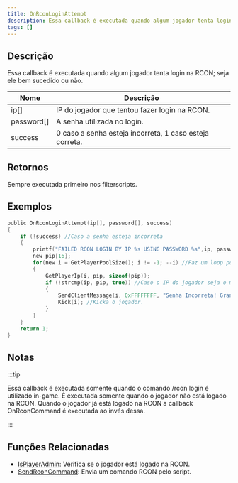 ```yaml
---
title: OnRconLoginAttempt
description: Essa callback é executada quando algum jogador tenta login na RCON; seja ele bem sucedido ou não.
tags: []
---
```


<VersionWarn name='callback' version='SA-MP 0.3a' />

## Descrição

Essa callback é executada quando algum jogador tenta login na RCON; seja ele bem sucedido ou não.

| Nome       | Descrição                                               |
| ---------- | ------------------------------------------------------- |
| ip[]       | IP do jogador que tentou fazer login na RCON.           |
| password[] | A senha utilizada no login.                             |
| success    | 0 caso a senha esteja incorreta, 1 caso esteja correta. |

## Retornos

Sempre executada primeiro nos filterscripts.

## Exemplos

```c
public OnRconLoginAttempt(ip[], password[], success)
{
    if (!success) //Caso a senha esteja incorreta
    {
        printf("FAILED RCON LOGIN BY IP %s USING PASSWORD %s",ip, password);
        new pip[16];
        for(new i = GetPlayerPoolSize(); i != -1; --i) //Faz um loop por todos os jogadores.
        {
            GetPlayerIp(i, pip, sizeof(pip));
            if (!strcmp(ip, pip, true)) //Caso o IP do jogador seja o mesmo que falhou ao realizar o login.
            {
                SendClientMessage(i, 0xFFFFFFFF, "Senha Incorreta! Grande abraço parça!"); //Envia uma mensagem de despedida :)
                Kick(i); //Kicka o jogador.
            }
        }
    }
    return 1;
}
```

## Notas

:::tip

Essa callback é executada somente quando o comando /rcon login é utilizado in-game. É executada somente quando o jogador não está logado na RCON. Quando o jogador já está logado na RCON a callback OnRconCommand é executada ao invés dessa.

:::

## Funções Relacionadas

- [IsPlayerAdmin](../functions/IsPlayerAdmin): Verifica se o jogador está logado na RCON.
- [SendRconCommand](../functions/SendRconCommand): Envia um comando RCON pelo script.
